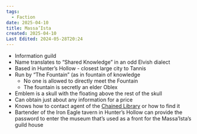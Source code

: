 ```yaml
---
tags:
  - Faction
date: 2025-04-10
title: Massa’Ista
created: 2025-04-10
Last Edited: 2024-05-28T20:24
---
```

- Information guild
- Name translates to “Shared Knowledge” in an odd Elvish dialect
- Based in Hunter’s Hollow - closest large city to Tannis
- Run by “The Fountain” (as in fountain of knowledge
    - No one is allowed to directly meet the Fountain
    - The fountain is secretly an elder Oblex
- Emblem is a skull with the floating above the rest of the skull
- Can obtain just about any information for a price
- Knows how to contact agent of the [Chained Library](/06---factions/chained-library) or how to find it
- Bartender of the Iron Eagle tavern in Hunter’s Hollow can provide the password to enter the museum that’s used as a front for the Massa’Ista’s guild house